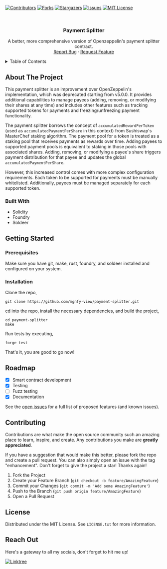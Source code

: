 <!-- PROJECT SHIELDS -->

[![Contributors][contributors-shield]][contributors-url]
[![Forks][forks-shield]][forks-url]
[![Stargazers][stars-shield]][stars-url]
[![Issues][issues-shield]][issues-url]
[![MIT License][license-shield]][license-url]

<!-- PROJECT LOGO -->
<br />
<div align="center">
  <!-- <a href="https://github.com/mgnfy-view/payment-splitter">
    <img src="assets/icon.svg" alt="Logo" width="80" height="80">
  </a> -->

  <h3 align="center">Payment Splitter</h3>

  <p align="center">
    A better, more comprehensive version of Openzeppelin's payment splitter contract.
    <br />
    <a href="https://github.com/mgnfy-view/payment-splitter/issues/new?labels=bug&template=bug-report---.md">Report Bug</a>
    ·
    <a href="https://github.com/mgnfy-view/payment-splitter/issues/new?labels=enhancement&template=feature-request---.md">Request Feature</a>
  </p>
</div>

<!-- TABLE OF CONTENTS -->
<details>
  <summary>Table of Contents</summary>
  <ol>
    <li>
      <a href="#about-the-project">About The Project</a>
      <ul>
        <li><a href="#built-with">Built With</a></li>
      </ul>
    </li>
    <li>
      <a href="#getting-started">Getting Started</a>
      <ul>
        <li><a href="#prerequisites">Prerequisites</a></li>
        <li><a href="#installation">Installation</a></li>
      </ul>
    </li>
    <li><a href="#roadmap">Roadmap</a></li>
    <li><a href="#contributing">Contributing</a></li>
    <li><a href="#license">License</a></li>
    <li><a href="#contact">Contact</a></li>
  </ol>
</details>

<!-- ABOUT THE PROJECT -->

## About The Project

This payment splitter is an improvement over OpenZeppelin's implementation, which was deprecated starting from v5.0.0. It provides additional capabilities to manage payees (adding, removing, or modifying their shares at any time) and includes other features such as tracking supported tokens for payments and freezing/unfreezing payment functionality.

The payment splitter borrows the concept of `accumulatedRewardPerToken` (used as `accumulatedPaymentPerShare` in this context) from Sushiswap's MasterChef staking algorithm. The payment pool for a token is treated as a staking pool that receives payments as rewards over time. Adding payees to supported payment pools is equivalent to staking in those pools with associated shares. Adding, removing, or modifying a payee's share triggers payment distribution for that payee and updates the global `accumulatedPaymentPerShare`.

However, this increased control comes with more complex configuration requirements. Each token to be supported for payments must be manually whitelisted. Additionally, payees must be managed separately for each supported token.

### Built With

- Solidity
- Foundry
- Soldeer

<!-- GETTING STARTED -->

## Getting Started

### Prerequisites

Make sure you have git, make, rust, foundry, and soldeer installed and configured on your system.

### Installation

Clone the repo,

```shell
git clone https://github.com/mgnfy-view/payment-splitter.git
```

cd into the repo, install the necessary dependencies, and build the project,

```shell
cd payment-splitter
make
```

Run tests by executing,

```shell
forge test
```

That's it, you are good to go now!

<!-- ROADMAP -->

## Roadmap

-   [x] Smart contract development
-   [x] Testing
-   [ ] Fuzz testing
-   [x] Documentation

See the [open issues](https://github.com/mgnfy-view/payment-splitter/issues) for a full list of proposed features (and known issues).

<!-- CONTRIBUTING -->

## Contributing

Contributions are what make the open source community such an amazing place to learn, inspire, and create. Any contributions you make are **greatly appreciated**.

If you have a suggestion that would make this better, please fork the repo and create a pull request. You can also simply open an issue with the tag "enhancement".
Don't forget to give the project a star! Thanks again!

1. Fork the Project
2. Create your Feature Branch (`git checkout -b feature/AmazingFeature`)
3. Commit your Changes (`git commit -m 'Add some AmazingFeature'`)
4. Push to the Branch (`git push origin feature/AmazingFeature`)
5. Open a Pull Request

<!-- LICENSE -->

## License

Distributed under the MIT License. See `LICENSE.txt` for more information.

<!-- CONTACT -->

## Reach Out

Here's a gateway to all my socials, don't forget to hit me up!

[![Linktree](https://img.shields.io/badge/linktree-1de9b6?style=for-the-badge&logo=linktree&logoColor=white)][linktree-url]

<!-- MARKDOWN LINKS & IMAGES -->
<!-- https://www.markdownguide.org/basic-syntax/#reference-style-links -->

[contributors-shield]: https://img.shields.io/github/contributors/mgnfy-view/payment-splitter.svg?style=for-the-badge
[contributors-url]: https://github.com/mgnfy-view/payment-splitter/graphs/contributors
[forks-shield]: https://img.shields.io/github/forks/mgnfy-view/payment-splitter.svg?style=for-the-badge
[forks-url]: https://github.com/mgnfy-view/payment-splitter/network/members
[stars-shield]: https://img.shields.io/github/stars/mgnfy-view/payment-splitter.svg?style=for-the-badge
[stars-url]: https://github.com/mgnfy-view/payment-splitter/stargazers
[issues-shield]: https://img.shields.io/github/issues/mgnfy-view/payment-splitter.svg?style=for-the-badge
[issues-url]: https://github.com/mgnfy-view/payment-splitter/issues
[license-shield]: https://img.shields.io/github/license/mgnfy-view/payment-splitter.svg?style=for-the-badge
[license-url]: https://github.com/mgnfy-view/payment-splitter/blob/master/LICENSE.txt
[linktree-url]: https://linktr.ee/mgnfy.view